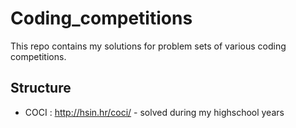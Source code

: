 # Coding_competitions
This repo contains my solutions for problem sets of various coding competitions.


## Structure


- COCI : http://hsin.hr/coci/ - solved during my highschool years
